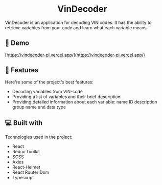 <h1 align="center" id="title">VinDecoder</h1>

<p id="description">VinDecoder is an application for decoding VIN codes. It has the ability to retrieve variables from your code and learn what each variable means.</p>

<h2>🚀 Demo</h2>

[https://vindecoder-pi.vercel.app/](https://vindecoder-pi.vercel.app/)

  
  
<h2>🧐 Features</h2>

Here're some of the project's best features:

*   Decoding variables from VIN-code
*   Providing a list of variables and their brief description
*   Providing detailed information about each variable: name ID description group name and data type

  
  
<h2>💻 Built with</h2>

Technologies used in the project:

*   React
*   Redux Toolkit
*   SCSS
*   Axios
*   React-Helmet
*   React Router Dom
*   Typescript